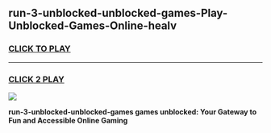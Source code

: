 
## run-3-unblocked-unblocked-games-Play-Unblocked-Games-Online-healv
<h3>
<a href="https://premium76.site?title=run-3-unblocked-unblocked-games&ref=24A">CLICK TO PLAY</a></h3>
<hr>

<h3>
<a href="https://premium76.site?title=run-3-unblocked-unblocked-games&ref=24A">CLICK 2 PLAY</a>
  
</h3>

<a href="https://premium76.site?title=run-3-unblocked-unblocked-games&ref=24A"><img src="https://clearcache.store/games.png"></a>


**run-3-unblocked-unblocked-games games unblocked: Your Gateway to Fun and Accessible Online Gaming**
